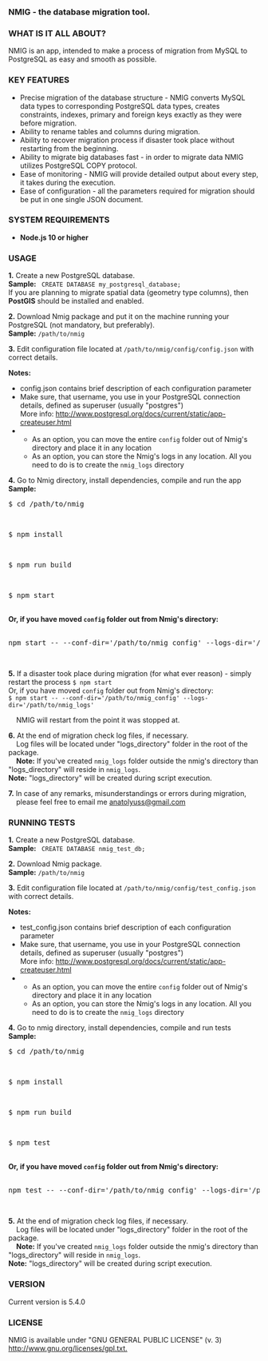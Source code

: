 <h3>NMIG - the database migration tool.</h3>

<h3>WHAT IS IT ALL ABOUT?</h3>
<p>NMIG is an app, intended to make a process of migration
from MySQL to PostgreSQL as easy and smooth as possible.</p>

<h3>KEY FEATURES</h3>
<ul>
<li> Precise migration of the database structure - NMIG converts
   MySQL data types to corresponding PostgreSQL data types, creates constraints,
   indexes, primary and foreign keys exactly as they were before migration.</li>

<li>Ability to rename tables and columns during migration.</li>
<li>Ability to recover migration process if disaster took place without restarting from the beginning.</li>
<li>Ability to migrate big databases fast - in order to migrate data NMIG utilizes PostgreSQL COPY protocol.</li>
<li>Ease of monitoring - NMIG will provide detailed output about every step, it takes during the execution.</li>
<li>
 Ease of configuration - all the parameters required for migration should be put in one single JSON document.
 </li>
</ul>

<h3>SYSTEM REQUIREMENTS</h3>
<ul>
<li> <b>Node.js 10 or higher</b></li>
</ul>

<h3>USAGE</h3>
<p><b>1.</b> Create a new PostgreSQL database.<br />
   <b>Sample:</b>&nbsp;<code> CREATE DATABASE my_postgresql_database;</code><br />
   If you are planning to migrate spatial data (geometry type columns), then <b>PostGIS</b> should be installed and enabled.
</p>

<p><b>2.</b> Download Nmig package and put it on the machine running your PostgreSQL (not mandatory, but preferably).<br />
   <b>Sample:</b>&nbsp;<code>/path/to/nmig</code></p>

<p><b>3.</b> Edit configuration file located at <code>/path/to/nmig/config/config.json</code> with correct details.<br /></p>
<b>Notes:</b>
   <ul>
   <li> config.json contains brief description of each configuration parameter</li>
   <li>Make sure, that username, you use in your PostgreSQL connection details, defined as superuser (usually "postgres")<br> More info: <a href="http://www.postgresql.org/docs/current/static/app-createuser.html">http://www.postgresql.org/docs/current/static/app-createuser.html</a></li>
   <li>
   <ul>
   <li>As an option, you can move the entire <code>config</code> folder out of Nmig's directory and place it in any location</li>
   <li>As an option, you can store the Nmig's logs in any location. All you need to do is to create the <code>nmig_logs</code> directory</li>
   </ul>
   </li>
   </ul>

<p><b>4.</b> Go to Nmig directory, install dependencies, compile and run the app<br />
    <b>Sample:</b><br />
    <pre>$ cd /path/to/nmig</pre><br />
    <pre>$ npm install</pre><br />
    <pre>$ npm run build</pre><br />
    <pre>$ npm start</pre><br />
    <b>Or, if you have moved <code>config</code> folder out from Nmig's directory:</b><br /><br />
    <pre>npm start -- --conf-dir='/path/to/nmig_config' --logs-dir='/path/to/nmig_logs'</pre><br />

<p><b>5.</b> If a disaster took place during migration (for what ever reason) - simply restart the process
<code>$ npm start</code><br />
Or, if you have moved <code>config</code> folder out from Nmig's directory:<br />
<code>$ npm start -- --conf-dir='/path/to/nmig_config' --logs-dir='/path/to/nmig_logs'</code><br />

&nbsp;&nbsp;&nbsp;&nbsp;NMIG will restart from the point it was stopped at.
</p>

<p><b>6.</b> At the end of migration check log files, if necessary.<br />&nbsp;&nbsp;&nbsp;
   Log files will be located under "logs_directory" folder in the root of the package.<br />&nbsp;&nbsp;&nbsp;
   <b>Note:</b> If you've created <code>nmig_logs</code> folder outside the nmig's directory than "logs_directory" will reside in <code>nmig_logs</code>.
   <br />
   <b>Note:</b> "logs_directory" will be created during script execution.</p>


<p><b>7.</b> In case of any remarks, misunderstandings or errors during migration,<br /> &nbsp;&nbsp;&nbsp;
   please feel free to email me
   <a href="mailto:anatolyuss@gmail.com?subject=NMIG">anatolyuss@gmail.com</a></p>

<h3>RUNNING TESTS</h3>
<p><b>1.</b> Create a new PostgreSQL database.<br />
   <b>Sample:</b>&nbsp;<code> CREATE DATABASE nmig_test_db;</code><br />
</p>
<p><b>2.</b> Download Nmig package.<br/><b>Sample:</b>&nbsp;<code>/path/to/nmig</code></p>
<p><b>3.</b> Edit configuration file located at <code>/path/to/nmig/config/test_config.json</code> with correct details.<br /></p>
<b>Notes:</b>
<ul>
   <li> test_config.json contains brief description of each configuration parameter</li>
   <li>Make sure, that username, you use in your PostgreSQL connection details, defined as superuser (usually "postgres")<br>
        More info:
        <a href="http://www.postgresql.org/docs/current/static/app-createuser.html">http://www.postgresql.org/docs/current/static/app-createuser.html</a>
   </li>
   <li>
      <ul>
      <li>As an option, you can move the entire <code>config</code> folder out of Nmig's directory and place it in any location</li>
      <li>As an option, you can store the Nmig's logs in any location. All you need to do is to create the <code>nmig_logs</code> directory</li>
      </ul>
    </li>
</ul>
<p><b>4.</b> Go to nmig directory, install dependencies, compile and run tests<br />
    <b>Sample:</b><br />
    <pre>$ cd /path/to/nmig</pre><br />
    <pre>$ npm install</pre><br />
    <pre>$ npm run build</pre><br />
    <pre>$ npm test</pre><br />
    <b>Or, if you have moved <code>config</code> folder out from Nmig's directory:</b><br /><br />
    <pre>npm test -- --conf-dir='/path/to/nmig_config' --logs-dir='/path/to/nmig_logs'</pre><br />
</p>
<p><b>5.</b> At the end of migration check log files, if necessary.<br />&nbsp;&nbsp;&nbsp;
   Log files will be located under "logs_directory" folder in the root of the package.<br />&nbsp;&nbsp;&nbsp;
<b>Note:</b> If you've created <code>nmig_logs</code> folder outside the nmig's directory than "logs_directory" will reside in <code>nmig_logs</code>.
<br /><b>Note:</b> "logs_directory" will be created during script execution.</p>

<h3>VERSION</h3>
<p>Current version is 5.4.0<br />

<h3>LICENSE</h3>
<p>NMIG is available under "GNU GENERAL PUBLIC LICENSE" (v. 3) <br />
<a href="http://www.gnu.org/licenses/gpl.txt">http://www.gnu.org/licenses/gpl.txt.</a></p>
